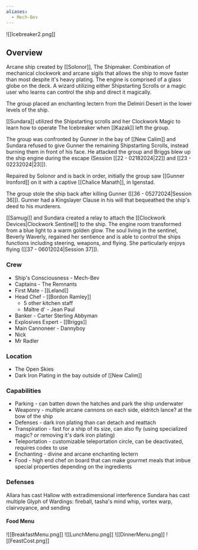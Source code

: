 ```yaml
---
aliases:
  - Mech-Bev
---
```

 
![[Icebreaker2.png]]

## Overview
Arcane ship created by [[Solonor]], The Shipmaker. Combination of mechanical clockwork and arcane sigils that allows the ship to move faster than most despite it's heavy plating. The engine is comprised of a glass globe on the deck. A wizard utilizing either Shipstarting Scrolls or a magic user who learns can control the ship and direct it magically. 

The group placed an enchanting lectern from the Delmiri Desert in the lower levels of the ship.

[[Sundara]] utilized the Shipstarting scrolls and her Clockwork Magic to learn how to operate The Icebreaker when [[Kazak]] left the group.

The group was confronted by Gunner in the bay of [[New Calim]] and Sundara refused to give Gunner the remaining Shipstarting Scrolls, instead burning them in front of his face. He attacked the group and Briggs blew up the ship engine during the escape (Session [[22 - 02182024|22]] and [[23 - 02232024|23]]). 

Repaired by Solonor and is back in order, initially the group saw [[Gunner Ironford]] on it with a captive [[Chalice Manath]], in Igenstad. 

The group stole the ship back after killing Gunner ([[36 - 05272024|Session 36]]). Gunner had a Kingslayer Clause in his will that bequeathed the ship's deed to his murderers. 

[[Samugi]] and Sundara created a relay to attach the [[Clockwork Devices|Clockwork Sentinel]] to the ship. The engine room transformed from a blue light to a warm golden glow. The soul living in the sentinel, Beverly Waverly, regained her sentience and is able to control the ships functions including steering, weapons, and flying. She particularly enjoys flying ([[37 - 06012024|Session 37]]).

### Crew
- Ship's Consciousness - Mech-Bev
- Captains - The Remnants
- First Mate - [[Leland]] 
- Head Chef - [[Bordon Ramley]] 
	- 5 other kitchen staff
	- Maître d' - Jean Paul
- Banker - Carter Sterling Abbyman 
- Explosives Expert - [[Briggs]] 
- Main Cannoneer - Dannyboy 
- Nick
- Mr Radler

### Location
- The Open Skies
- Dark Iron Plating in the bay outside of [[New Calim]] 

### Capabilities
- Parking - can batten down the hatches and park the ship underwater
- Weaponry - multiple arcane cannons on each side, eldritch lance? at the bow of the ship 
- Defenses - dark iron plating than can detach and reattach
- Transpiration - fast for a ship of its size, can also fly (using specialized magic? or removing it's dark iron plating)
- Teleportation - customizable teleportation circle, can be deactivated, requires codex to use
- Enchanting - divine and arcane enchanting lectern 
- Food - high end chef on board that can make gourmet meals that imbue special properties depending on the ingredients 

### Defenses
Allara has cast Hallow with extradimensional interference
Sundara has cast multiple Glyph of Wardings: fireball, tasha's mind whip, vortex warp, clairvoyance, and sending

#### Food Menu
![[BreakfastMenu.png]]
![[LunchMenu.png]]
![[DinnerMenu.png]]
![[FeastCost.png]]
